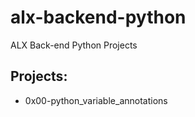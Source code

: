 # alx-backend-python

ALX Back-end Python Projects

## Projects:

* 0x00-python_variable_annotations
